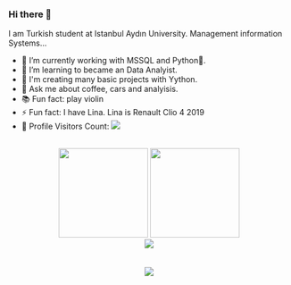 ### Hi there 👋

I am Turkish student at Istanbul Aydın University. Management information Systems...<br/>

- 🔭 I’m currently working with MSSQL and Python🚀.
- 🌱 I’m learning to became an Data Analyist.
- 👯 I'm creating many basic projects  with Yython.
- 💬 Ask me about coffee, cars and analyisis.
- 📚 Fun fact: play violin
- ⚡ Fun fact: I have Lina. Lina is Renault Clio 4 2019
- 🎢 Profile Visitors Count:  ![](https://visitor-badge.glitch.me/badge?page_id=AsNott2000)

<br>

<!-- GITHUB STATUS -->
<div align="center">
  <img height="160em" src="https://github-readme-stats.vercel.app/api?username=AsNott2000&show_icons=true&theme=merko&bg_color=50,9d62bc,b789cd,9d62bc"/>
  <img height="160em" src="https://github-readme-stats-git-masterrstaa-rickstaa.vercel.app/api/top-langs/?username=AsNott2000&layout=compact&langs_count=7&theme=dark"/>
</div>

<div align="center">
  <img alig src="https://github-profile-trophy.vercel.app/?username=AsNott2000&theme=onedark&no-bg=true&no-frame=true" />
</div>

<br>

<!-- SOCIAL PAGES -->

<br>

<div align="center">
  <a href="https://www.linkedin.com/in/nurullah-coşkun-6b4a49279/" target="_blank"><img src="https://img.shields.io/badge/-LinkedIn-%230077B5?style=for-the-badge&logo=linkedin&logoColor=white" target="_blank"></a>  
</div>
